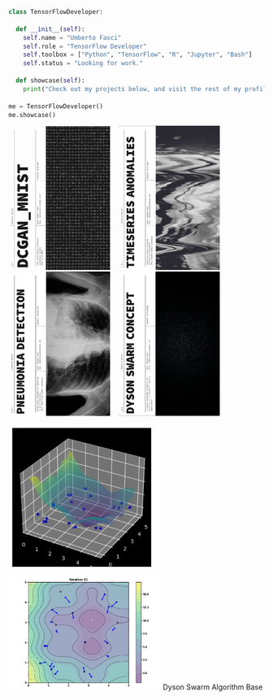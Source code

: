 ```python
class TensorFlowDeveloper:

  def __init__(self):
    self.name = "Umberto Fasci"
    self.role = "TensorFlow Developer"
    self.toolbox = ["Python", "TensorFlow", "R", "Jupyter", "Bash"]
    self.status = "Looking for work."

  def showcase(self):
    print("Check out my projects below, and visit the rest of my profile.")

me = TensorFlowDeveloper()
me.showcase()
```

[<img src="https://github.com/UmbertoFasci/UmbertoFasci/blob/main/DCGAN_1.png" width="200">](https://github.com/UmbertoFasci/DCGAN_Project_1/blob/main/DCGAN2.ipynb) &nbsp;&nbsp; [<img src="https://github.com/UmbertoFasci/UmbertoFasci/blob/main/Anomaly_Detection.png" width="200">](https://github.com/UmbertoFasci/Anomaly_Detection_Project_1/blob/main/Anomaly_Detection_Project_1.ipynb) &nbsp;&nbsp; [<img src="https://github.com/UmbertoFasci/UmbertoFasci/blob/main/Pneumonia_Detection_2.png" width="200">](https://github.com/UmbertoFasci/UmbertoFasci/blob/main/Pneumonia_Detection_2.png) &nbsp;&nbsp; [<img src="https://github.com/UmbertoFasci/UmbertoFasci/blob/main/Dyson_Swarm_Concept.png" width="200">](https://github.com/UmbertoFasci/UmbertoFasci/blob/main/Dyson_Swarm_Concept.png)


<img src="https://github.com/UmbertoFasci/Dyson_Swarm_Algorithm/blob/main/Background/gradient_sphere.gif" width="300"> &nbsp;&nbsp; <img src="https://github.com/UmbertoFasci/Dyson_Swarm_Algorithm/blob/main/Background/PSO.gif" width="300">
Dyson Swarm Algorithm Base
